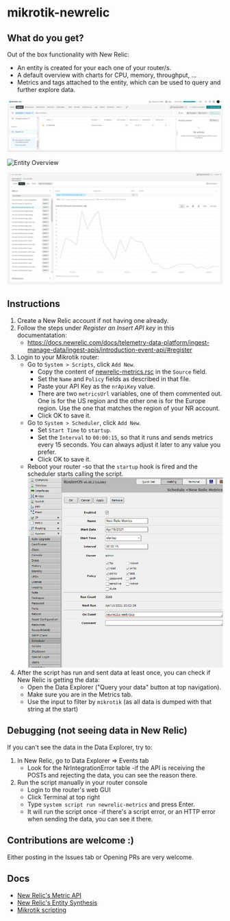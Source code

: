 # mikrotik-newrelic

## What do you get?

Out of the box functionality with New Relic:
- An entity is created for your each one of your router/s.
- A default overview with charts for CPU, memory, throughput, ...
- Metrics and tags attached to the entity, which can be used to query and further explore data.

![Explorer](images/explorer.jpg)

![Entity Overview](images/entity.png)

![Data Explorer](images/data-explorer.jpg)

## Instructions

1. Create a New Relic account if not having one already.
1. Follow the steps under _Register an Insert API key_ in this documentatation:
   - https://docs.newrelic.com/docs/telemetry-data-platform/ingest-manage-data/ingest-apis/introduction-event-api/#register
1. Login to your Mikrotik router:
   - Go to `System > Scripts`, click `Add New`.
     - Copy the content of [newrelic-metrics.rsc](src/newrelic-metrics.rsc) in the `Source` field.
     - Set the `Name` and `Policy` fields as described in that file.
     - Paste your API Key as the `nrApiKey` value.
     - There are two `metricsUrl` variables, one of them commented out. One is for the US region
       and the other one is for the Europe region. Use the one that matches the region of your
       NR account.
     - Click OK to save it.
   - Go to `System > Scheduler`, click `Add New`.
     - Set `Start Time` to `startup`.
     - Set the `Interval` to `00:00:15`, so that it runs and sends metrics every 15 seconds. You can always adjust it later to
       any value you prefer.
     - Click OK to save it.
   - Reboot your router -so that the `startup` hook is fired and the scheduler starts calling the script.
![Mikrotik scheduler](images/mikrotik-scheduler-new-relic.png)
1. After the script has run and sent data at least once, you can check if New Relic is getting the data:
   - Open the Data Explorer ("Query your data" button at top navigation).
   - Make sure you are in the Metrics tab.
   - Use the input to filter by `mikrotik` (as all data is dumped with that string at the start)

## Debugging (not seeing data in New Relic)

If you can't see the data in the Data Explorer, try to:

1. In New Relic, go to Data Explorer => Events tab
   - Look for the NrIntegrationError table -if the API is receiving the POSTs and rejecting the data, you can see the reason there.
1. Run the script manually in your router console  
   - Login to the router's web GUI
   - Click Terminal at top right
   - Type `system script run newrelic-metrics` and press Enter.
   - It will run the script once -if there's a script error, or an HTTP error when sending the data, you can see it there.

## Contributions are welcome :)

Either posting in the Issues tab or Opening PRs are very welcome.

## Docs

- [New Relic's Metric API](https://docs.newrelic.com/docs/telemetry-data-platform/ingest-manage-data/ingest-apis/report-metrics-metric-api/)
- [New Relic's Entity Synthesis](https://github.com/newrelic-experimental/entity-synthesis-definitions)
- [Mikrotik scripting](https://wiki.mikrotik.com/wiki/Scripts)
